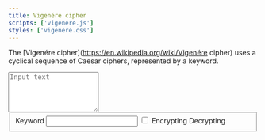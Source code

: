 ```yaml
---
title: Vigenére cipher
scripts: ['vigenere.js']
styles: ['vigenere.css']
---
```

The [Vigenére cipher](https://en.wikipedia.org/wiki/Vigenére cipher) uses a cyclical
sequence of Caesar ciphers, represented by a keyword.

<textarea id="input" placeholder="Input text" rows="5"></textarea>
<fieldset>
  <label for="key">Keyword</label>
  <input id="key" type="text" />
  <input id="direction" type="checkbox" class="switch "/>
  <label for="direction" class="switch"></label>
  <span id="encrypting">Encrypting</span>
  <span id="decrypting">Decrypting</span>
</fieldset>
<div id="output" class="box code" hidden></div>
